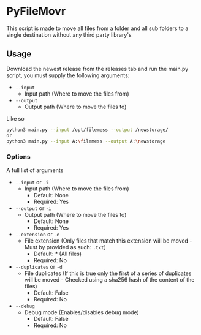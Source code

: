 # PyFileMovr

This script is made to move all files from a folder and all sub folders to a single destination without any third party library's

## Usage

Download the newest release from the releases tab and run the main.py script, you must supply the following arguments:
* `--input`
    * Input path (Where to move the files from)
* `--output`
    * Output path (Where to move the files to)
   
Like so
```bash
python3 main.py --input /opt/filemess --output /newstorage/
or
python3 main.py --input A:\filemess --output A:\newstorage
```

### Options

A full list of arguments

* `--input` or `-i`
    * Input path (Where to move the files from)
        * Default: None
        * Required: Yes
* `--output` or `-i`
    * Output path (Where to move the files to)
        * Default: None
        * Required: Yes
* `--extension` or `-e`
    * File extension (Only files that match this extension will be moved - Must by provided as such: `.txt`)
        * Default: * (All files)
        * Required: No
* `--duplicates` or `-d`
    * File duplicates (If this is true only the first of a series of duplicates will be moved - Checked using a sha256 hash of the content of the files)
        * Default: False
        * Required: No
* `--debug`
    * Debug mode (Enables/disables debug mode)
        * Default: False
        * Required: No
